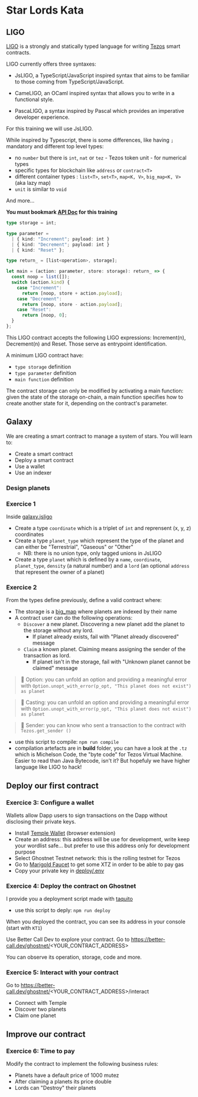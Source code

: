 # Star Lords Kata

## LIGO

[LIGO](https://ligolang.org) is a strongly and statically typed language for writing [Tezos](https://tezos.com) smart contracts.

LIGO currently offers three syntaxes:

- JsLIGO, a TypeScript/JavaScript inspired syntax that aims to be familiar to those coming from TypeScript/JavaScript.

- CameLIGO, an OCaml inspired syntax that allows you to write in a functional style.

- PascaLIGO, a syntax inspired by Pascal which provides an imperative developer experience.

For this training we will use JsLIGO.

While inspired by Typescript, there is some differences, like having `;` mandatory and different top level types:

- no `number` but there is `int`, `nat` or `tez` - Tezos token unit - for numerical types
- specific types for blockchain like `address` or `contract<T>`
- different container types : `list<T>`, `set<T>`, `map<K, V>`, `big_map<K, V>` (aka lazy map)
- `unit` is similar to `void`

And more...

**You must bookmark [API Doc](https://ligolang.org/docs/reference/toplevel?lang=jsligo) for this training**

```ts
type storage = int;

type parameter =
  | { kind: "Increment"; payload: int }
  | { kind: "Decrement"; payload: int }
  | { kind: "Reset" };

type return_ = [list<operation>, storage];

let main = (action: parameter, store: storage): return_ => {
  const noop = list([]);
  switch (action.kind) {
    case "Increment":
      return [noop, store + action.payload];
    case "Decrement":
      return [noop, store - action.payload];
    case "Reset":
      return [noop, 0];
  }
};
```

This LIGO contract accepts the following LIGO expressions: Increment(n), Decrement(n) and Reset. Those serve as entrypoint identification.

A minimum LIGO contract have:

- `type storage` definition
- `type parameter` definition
- `main function` definition

The contract storage can only be modified by activating a main function: given the state of the storage on-chain, a main function specifies how to create another state for it, depending on the contract's parameter.

## Galaxy

We are creating a smart contract to manage a system of stars. You will learn to:

- Create a smart contract
- Deploy a smart contract
- Use a wallet
- Use an indexer

### Design planets

### Exercice 1

Inside [galaxy.jsligo](./contracts/galaxy.jsligo)

- Create a type `coordinate` which is a triplet of `int` and reprensent (x, y, z) coordinates
- Create a type `planet_type` which represent the type of the planet and can either be "Terrestrial", "Gaseous" or "Other"
  - NB: there is no union type, only tagged unions in JsLIGO
- Create a type `planet` which is defined by a `name`, `coordinate`, `planet_type`, `density` (a natural number) and a `lord` (an optional `address` that represent the owner of a planet)

### Exercice 2

From the types define previously, define a valid contract where:

- The storage is a [big_map](https://ligolang.org/docs/reference/big-map-reference?lang=jsligo) where planets are indexed by their name
- A contract user can do the following operations:
  - `Discover` a new planet. Discovering a new planet add the planet to the storage without any lord.
    - If planet already exists, fail with "Planet already discovered" message
  - `Claim` a known planet. Claiming means assigning the sender of the transaction as lord.
    - If planet isn't in the storage, fail with "Unknown planet cannot be claimed" message

> 📌 Option: you can unfold an option and providing a meaningful error with `Option.unopt_with_error(p_opt, "This planet does not exist") as planet`

> 📌 Casting: you can unfold an option and providing a meaningful error with `Option.unopt_with_error(p_opt, "This planet does not exist") as planet`

> 📌 Sender: you can know who sent a transaction to the contract with `Tezos.get_sender ()`

- use this script to compile: `npm run compile`
- compilation artefacts are in **build** folder, you can have a look at the `.tz` which is Michelson Code, the "byte code" for Tezos Virtual Machine. Easier to read than Java Bytecode, isn't it? But hopefuly we have higher language like LIGO to hack!

## Deploy our first contract

### Exercice 3: Configure a wallet

Wallets allow Dapp users to sign transactions on the Dapp without disclosing their private keys.

- Install [Temple Wallet](https://templewallet.com/) (browser extension)
- Create an address: this address will be use for development, write keep your wordlist safe... but prefer to use this address only for development purpose
- Select Ghostnet Testnet network: this is the rolling testnet for Tezos
- Go to [Marigold Faucet](https://faucet.marigold.dev/) to get some XTZ in order to be able to pay gas
- Copy your private key in [deploy/.env](deploy/.env)

### Exercice 4: Deploy the contract on Ghostnet

I provide you a deployment script made with [taquito](https://tezostaquito.io/)

- use this script to deply: `npm run deploy`

When you deployed the contract, you can see its address in your console (start with `KT1`)

Use Better Call Dev to explore your contract. Go to https://better-call.dev/ghostnet/<YOUR_CONTRACT_ADDRESS>

You can observe its operation, storage, code and more.

### Exercice 5: Interact with your contract

Go to https://better-call.dev/ghostnet/<YOUR_CONTRACT_ADDRESS>/interact

- Connect with Temple
- Discover two planets
- Claim one planet

## Improve our contract

### Exercice 6: Time to pay

Modify the contract to implement the following business rules:

- Planets have a default price of 1000 mutez
- After claiming a planets its price double
- Lords can "Destroy" their planets

